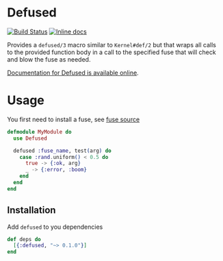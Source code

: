 # Defused

[![Build Status](https://travis-ci.org/soundtrackyourbrand/defused.svg?branch=master)](https://travis-ci.org/soundtrackyourbrand/defused)
[![Inline docs](http://inch-ci.org/github/soundtrackyourbrand/defused.svg)](http://inch-ci.org/github/soundtrackyourbrand/defused)

Provides a `defused/3` macro similar to `Kernel#def/2` but that wraps all calls to the provided function body in a call to the specified fuse that will check and blow the fuse as needed.

[Documentation for Defused is available online](http://hexdocs.pm/defused/).

# Usage

You first need to install a fuse, see [fuse source](https://github.com/jlouis/fuse)

```elixir
defmodule MyModule do
  use Defused

  defused :fuse_name, test(arg) do
    case :rand.uniform() < 0.5 do
      true -> {:ok, arg}
      _ -> {:error, :boom}
    end
  end
end
```

## Installation

Add `defused` to you dependencies

```elixir
def deps do
  [{:defused, "~> 0.1.0"}]
end
```


